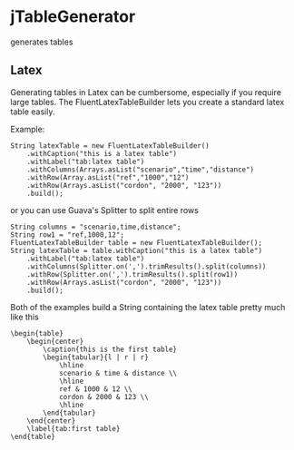 # jTableGenerator
generates tables

## Latex

Generating tables in Latex can be cumbersome, especially if you require large tables. The
FluentLatexTableBuilder lets you create a standard latex table easily.

Example:

<pre><code>String latexTable = new FluentLatexTableBuilder()
	.withCaption("this is a latex table")
	.withLabel("tab:latex table")
    .withColumns(Arrays.asList("scenario","time","distance")
    .withRow(Array.asList("ref","1000","12")
    .withRow(Arrays.asList("cordon", "2000", "123"))
    .build();
</code></pre>

or you can use Guava's Splitter to split entire rows

<pre><code>String columns = "scenario,time,distance";
String row1 = "ref,1000,12";
FluentLatexTableBuilder table = new FluentLatexTableBuilder();
String latexTable = table.withCaption("this is a latex table")
	.withLabel("tab:latex table")
    .withColumns(Splitter.on(',').trimResults().split(columns))
    .withRow(Splitter.on(',').trimResults().split(row1))
    .withRow(Arrays.asList("cordon", "2000", "123"))
    .build();
</code></pre>

Both of the examples build a String containing the latex table pretty much like this

<pre><code>\begin{table}
	\begin{center}
		\caption{this is the first table}
		\begin{tabular}{l | r | r}
			\hline
			scenario & time & distance \\
			\hline
			ref & 1000 & 12 \\
			cordon & 2000 & 123 \\
			\hline
		\end{tabular}
	\end{center}
	\label{tab:first table}
\end{table}
</code></pre>
